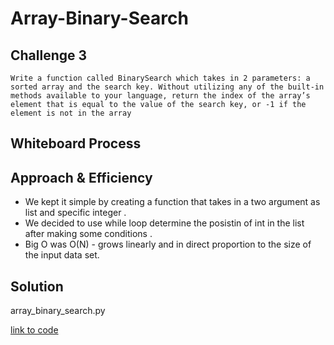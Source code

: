 # Array-Binary-Search

## Challenge 3
    Write a function called BinarySearch which takes in 2 parameters: a sorted array and the search key. Without utilizing any of the built-in methods available to your language, return the index of the array’s element that is equal to the value of the search key, or -1 if the element is not in the array

## Whiteboard Process
<!-- Embedded whiteboard image -->

## Approach & Efficiency
- We kept it simple by creating a function that takes in a two argument as list and specific integer . 
- We decided to use while loop determine the posistin of int in the list after making some conditions . 
- Big O was O(N) - grows linearly and in direct proportion to the size of the input data set.

## Solution
array_binary_search.py

 [link to code](array_binary_search.py)